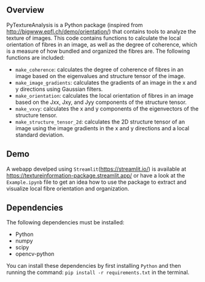 ## Overview

PyTextureAnalysis is a Python package (inspired from http://bigwww.epfl.ch/demo/orientation/) that contains tools to analyze the texture of images. This code contains functions to calculate the local orientation of fibres in an image, as well as the degree of coherence, which is a measure of how bundled and organized the fibres are. The following functions are included:

- `make_coherence`: calculates the degree of coherence of fibres in an image based on the eigenvalues and structure tensor of the image.
- `make_image_gradients`: calculates the gradients of an image in the x and y directions using Gaussian filters.
- `make_orientation`: calculates the local orientation of fibres in an image based on the Jxx, Jxy, and Jyy components of the structure tensor.
- `make_vxvy`: calculates the x and y components of the eigenvectors of the structure tensor.
- `make_structure_tensor_2d`: calculates the 2D structure tensor of an image using the image gradients in the x and y directions and a local standard deviation.

## Demo

A webapp develped using `Streamlit`(https://streamlit.io/) is available at https://textureinformation-package.streamlit.app/ or have a look at the `Example.ipynb` file to get an idea how to use the package to extract and visualize local fibre orientation and organization.

## Dependencies

The following dependencies must be installed:

- Python
- numpy
- scipy
- opencv-python

You can install these dependencies by first installing `Python` and then running the command: `pip install -r requirements.txt` in the terminal.
